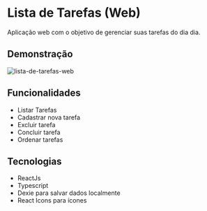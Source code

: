 
# Lista de Tarefas (Web)

Aplicação web com o objetivo de gerenciar suas tarefas do dia dia.


## Demonstração
![lista-de-tarefas-web](https://user-images.githubusercontent.com/63175026/222691715-8481202d-80c9-4265-b216-1c072f7e87d8.png)



## Funcionalidades

- Listar Tarefas
- Cadastrar nova tarefa
- Excluir tarefa
- Concluir tarefa
- Ordenar tarefas


## Tecnologias
- ReactJs
- Typescript
- Dexie para salvar dados localmente
- React Icons para ícones
